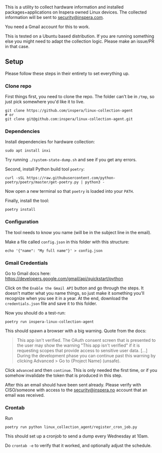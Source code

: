 This is a utility to collect hardware information and installed packages+applications on Inspera owned Linux devices. The collected information will be sent to [security@inspera.com](mailto:security@inspera.com).

You need a Gmail account for this to work.

This is tested on a Ubuntu based distribution. If you are running something else you might need to adapt the collection logic. Please make an issue/PR in that case.

## Setup

Please follow these steps in their entirety to set everything up.

### Clone repo

First things first, you need to clone the repo. The folder can't be in `/tmp`, so just pick somewhere you'd like it to live.

```
git clone https://github.com/inspera/linux-collection-agent
# or 
git clone git@github.com:inspera/linux-collection-agent.git
```

### Dependencies
Install dependencies for hardware collection:

```
sudo apt install inxi
```
Try running `./system-state-dump.sh` and see if you get any errors.

Second, install Python build tool `poetry`:
```
curl -sSL https://raw.githubusercontent.com/python-poetry/poetry/master/get-poetry.py | python3 -
```
Now open a new terminal so that `poetry` is loaded into your `PATH`.

Finally, install the tool:
```
poetry install
```

### Configuration
The tool needs to know you name (will be in the subject line in the email).

Make a file called `config.json` in this folder with this structure:
```
echo '{"name": "My full name"}' > config.json
```

### Gmail Credentials

Go to Gmail docs here: https://developers.google.com/gmail/api/quickstart/python

Click on the `Enable the Gmail API` button and go through the steps. It doesn't matter what you name things, so just make it something you'll recognize when you see it in a year.
At the end, download the `credentials.json` file and save it to this folder.

Now you should do a test-run:

```
poetry run inspera-linux-collection-agent
```

This should spawn a browser with a big warning. Quote from the docs:
> This app isn't verified.
The OAuth consent screen that is presented to the user may show the warning "This app isn't verified" if it is requesting scopes that provide access to sensitive user data. [...] During the development phase you can continue past this warning by clicking Advanced > Go to {Project Name} (unsafe).

Click `advanced` and then `continue`. This is only needed the first time, or if you somehow invalidate the token that is produced in this step.

After this an email should have been sent already. Please verify with CISO/someone with access to the security@inspera.no account that an email was received.

### Crontab

Run 
```
poetry run python linux_collection_agent/register_cron_job.py
```
This should set up a cronjob to send a dump every Wednesday at 10am.

Do `crontab -e` to verify that it worked, and optionally adjust the schedule.
